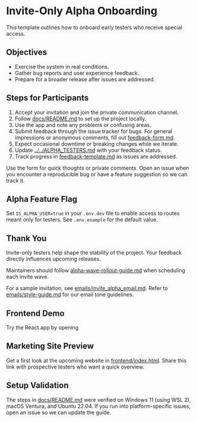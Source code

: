 # Invite-Only Alpha Onboarding

This template outlines how to onboard early testers who receive special access.

## Objectives

- Exercise the system in real conditions.
- Gather bug reports and user experience feedback.
- Prepare for a broader release after issues are addressed.

## Steps for Participants

1. Accept your invitation and join the private communication channel.
2. Follow [docs/README.md](../README.md) to set up the project locally.
3. Use the app and note any problems or confusing areas.
4. Submit feedback through the issue tracker for bugs. For general impressions
   or anonymous comments, fill out
   [feedback-form.md](feedback-form.md).
5. Expect occasional downtime or breaking changes while we iterate.
6. Update [../../ALPHA_TESTERS.md](../../ALPHA_TESTERS.md) with your feedback status.
7. Track progress in [feedback-template.md](feedback-template.md) as issues are addressed.

Use the form for quick thoughts or private comments. Open an issue when you
encounter a reproducible bug or have a feature suggestion so we can track it.

## Alpha Feature Flag

Set `IS_ALPHA_USER=true` in your `.env.dev` file to enable access to routes meant only for testers. See `.env.example` for the default value.

## Thank You

Invite-only testers help shape the stability of the project. Your feedback directly influences upcoming releases.

Maintainers should follow [alpha-wave-rollout-guide.md](alpha-wave-rollout-guide.md) when scheduling each invite wave.

For a sample invitation, see [emails/invite_alpha_email.md](../../emails/invite_alpha_email.md).
Refer to [emails/style-guide.md](../../emails/style-guide.md) for our email tone guidelines.

## Frontend Demo

Try the React app by opening

## Marketing Site Preview

Get a first look at the upcoming website in
[frontend/index.html](../../frontend/index.html).
Share this link with prospective testers who want a quick overview.

## Setup Validation

The steps in [docs/README.md](../README.md) were verified on Windows 11
(using WSL&nbsp;2), macOS Ventura, and Ubuntu&nbsp;22.04. If you run into
platform-specific issues, open an issue so we can update the guide.

